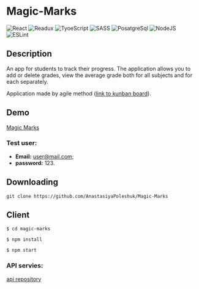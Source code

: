 # Magic-Marks

![React](https://github.com/AnastasiyaPoleshuk/images/blob/main/react.svg)
![Readux](https://github.com/AnastasiyaPoleshuk/images/blob/main/reduxSvg.svg)
![TyoeScript](https://img.shields.io/badge/-TypeScript-0D1117?style=for-the-badge&logo=TypeScript)
![SASS](https://img.shields.io/badge/-SASS-0D1117?style=for-the-badge&logo=sass)
![PosatgreSql](https://github.com/AnastasiyaPoleshuk/images/blob/main/postgre.svg)
![NodeJS](https://github.com/AnastasiyaPoleshuk/images/blob/main/nodeJS.svg)
![ESLint](https://img.shields.io/badge/-ESLint-0D1117?style=for-the-badge&logo=ESLint)


## Description

An app for students to track their progress. The application allows you to add or delete grades, view the average grade both for all subjects and for each separately.

Application made by agile method ([link to kunban board](https://magicmark.atlassian.net/jira/software/projects/MM/boards/1)).

## Demo

[Magic Marks](https://magic-marks-22-23.netlify.app/)

### Test user:

* **Email:** user@mail.com;
* **password:** 123.

## Downloading
`git clone https://github.com/AnastasiyaPoleshuk/Magic-Marks`

## Client 

```
$ cd magic-marks

$ npm install

$ npm start
```

### API servies:

[api repository](https://github.com/AnastasiyaPoleshuk/Magic-Marks-API)
